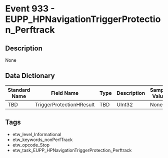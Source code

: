 # Event 933 - EUPP_HPNavigationTriggerProtection_Perftrack

## Description
None

## Data Dictionary
|Standard Name|Field Name|Type|Description|Sample Value|
|---|---|---|---|---|
|TBD|TriggerProtectionHResult|TBD|UInt32|None|None|

## Tags
* etw_level_Informational
* etw_keywords_nonPerfTrack
* etw_opcode_Stop
* etw_task_EUPP_HPNavigationTriggerProtection_Perftrack